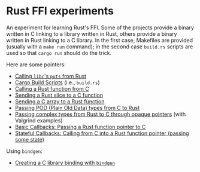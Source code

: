# Rust FFI experiments

An experiment for learning Rust's FFI. Some of the projects provide a binary written in C linking to a library
written in Rust, others provide a binary written in Rust linking to a C library. In the first case, Makefiles
are provided (usually with a `make run` command); in the second case `build.rs` scripts are used so that `cargo run`
should do the trick.

Here are some pointers: 
 
- [Calling `libc`'s `puts` from Rust](call-c-from-rust)
- [Cargo Build Scripts](build-scripts) (i.e., `build.rs`)
- [Calling a Rust function from C](call-rust-from-c)
- [Sending a Rust slice to a C function](send-array-to-c)
- [Sending a C array to a Rust function](send-array-to-rust)
- [Passing POD (Plain Old Data) types from C to Rust](send-pod-to-rust)
- [Passing complex types from Rust to C through opaque pointers](opaque-pointers-in-c) (with Valgrind examples)
- [Basic Callbacks: Passing a Rust function pointer to C](basic-callbacks)
- [Stateful Callbacks: Calling from C into a Rust function pointer (passing some state)](stateful-callbacks)

Using `bindgen`:

- [Creating a C library binding with `bindgen`](magic-sys)
